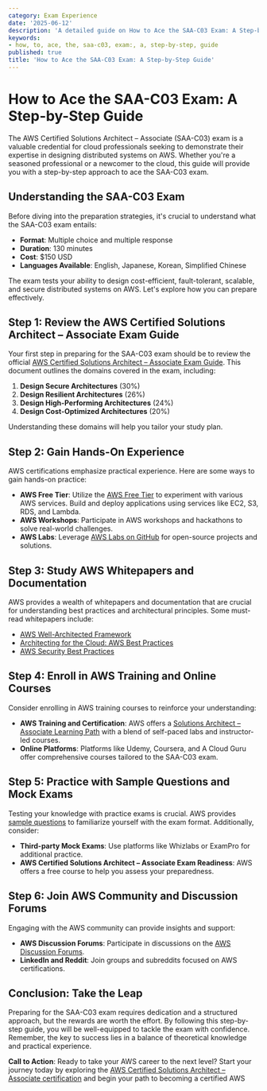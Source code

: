 ```yaml
---
category: Exam Experience
date: '2025-06-12'
description: 'A detailed guide on How to Ace the SAA-C03 Exam: A Step-by-Step Guide'
keywords:
- how, to, ace, the, saa-c03, exam:, a, step-by-step, guide
published: true
title: 'How to Ace the SAA-C03 Exam: A Step-by-Step Guide'
---
```


# How to Ace the SAA-C03 Exam: A Step-by-Step Guide

The AWS Certified Solutions Architect – Associate (SAA-C03) exam is a valuable credential for cloud professionals seeking to demonstrate their expertise in designing distributed systems on AWS. Whether you're a seasoned professional or a newcomer to the cloud, this guide will provide you with a step-by-step approach to ace the SAA-C03 exam.

## Understanding the SAA-C03 Exam

Before diving into the preparation strategies, it's crucial to understand what the SAA-C03 exam entails:

- **Format**: Multiple choice and multiple response
- **Duration**: 130 minutes
- **Cost**: $150 USD
- **Languages Available**: English, Japanese, Korean, Simplified Chinese

The exam tests your ability to design cost-efficient, fault-tolerant, scalable, and secure distributed systems on AWS. Let's explore how you can prepare effectively.

## Step 1: Review the AWS Certified Solutions Architect – Associate Exam Guide

Your first step in preparing for the SAA-C03 exam should be to review the official [AWS Certified Solutions Architect – Associate Exam Guide](https://aws.amazon.com/certification/certified-solutions-architect-associate/). This document outlines the domains covered in the exam, including:

1. **Design Secure Architectures** (30%)
2. **Design Resilient Architectures** (26%)
3. **Design High-Performing Architectures** (24%)
4. **Design Cost-Optimized Architectures** (20%)

Understanding these domains will help you tailor your study plan.

## Step 2: Gain Hands-On Experience

AWS certifications emphasize practical experience. Here are some ways to gain hands-on practice:

- **AWS Free Tier**: Utilize the [AWS Free Tier](https://aws.amazon.com/free/) to experiment with various AWS services. Build and deploy applications using services like EC2, S3, RDS, and Lambda.
- **AWS Workshops**: Participate in AWS workshops and hackathons to solve real-world challenges.
- **AWS Labs**: Leverage [AWS Labs on GitHub](https://github.com/awslabs) for open-source projects and solutions.

## Step 3: Study AWS Whitepapers and Documentation

AWS provides a wealth of whitepapers and documentation that are crucial for understanding best practices and architectural principles. Some must-read whitepapers include:

- [AWS Well-Architected Framework](https://d1.awsstatic.com/whitepapers/architecture/AWS_Well-Architected_Framework.pdf)
- [Architecting for the Cloud: AWS Best Practices](https://d1.awsstatic.com/whitepapers/architecture/AWS_Cloud_Best_Practices.pdf)
- [AWS Security Best Practices](https://d1.awsstatic.com/whitepapers/Security/AWS_Security_Best_Practices.pdf)

## Step 4: Enroll in AWS Training and Online Courses

Consider enrolling in AWS training courses to reinforce your understanding:

- **AWS Training and Certification**: AWS offers a [Solutions Architect – Associate Learning Path](https://aws.amazon.com/training/learning-paths/architect/) with a blend of self-paced labs and instructor-led courses.
- **Online Platforms**: Platforms like Udemy, Coursera, and A Cloud Guru offer comprehensive courses tailored to the SAA-C03 exam.

## Step 5: Practice with Sample Questions and Mock Exams

Testing your knowledge with practice exams is crucial. AWS provides [sample questions](https://d1.awsstatic.com/training-and-certification/docs-sa-assoc/AWS_Certified_Solutions_Architect_Associate_Sample_Questions.pdf) to familiarize yourself with the exam format. Additionally, consider:

- **Third-party Mock Exams**: Use platforms like Whizlabs or ExamPro for additional practice.
- **AWS Certified Solutions Architect – Associate Exam Readiness**: AWS offers a free course to help you assess your preparedness.

## Step 6: Join AWS Community and Discussion Forums

Engaging with the AWS community can provide insights and support:

- **AWS Discussion Forums**: Participate in discussions on the [AWS Discussion Forums](https://forums.aws.amazon.com/index.jspa).
- **LinkedIn and Reddit**: Join groups and subreddits focused on AWS certifications.

## Conclusion: Take the Leap

Preparing for the SAA-C03 exam requires dedication and a structured approach, but the rewards are worth the effort. By following this step-by-step guide, you will be well-equipped to tackle the exam with confidence. Remember, the key to success lies in a balance of theoretical knowledge and practical experience.

**Call to Action**: Ready to take your AWS career to the next level? Start your journey today by exploring the [AWS Certified Solutions Architect – Associate certification](https://aws.amazon.com/certification/certified-solutions-architect-associate/) and begin your path to becoming a certified AWS